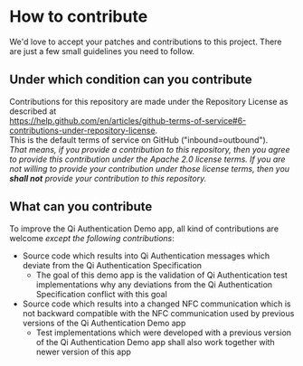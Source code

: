 # How to contribute

We'd love to accept your patches and contributions to this project. There are just a few small guidelines you need to follow.

## Under which condition can you contribute

Contributions for this repository are made under the Repository License as described at <br />
https://help.github.com/en/articles/github-terms-of-service#6-contributions-under-repository-license. <br />
This is the default terms of service on GitHub ("inbound=outbound"). <br />
*That means, if you provide a contribution to this repository, then you agree to provide this contribution under the Apache 2.0 license terms. If you are not willing to provide your contribution under those license terms, then you **shall not** provide your contribution to this repository.*

## What can you contribute

To improve the Qi Authentication Demo app, all kind of contributions are welcome *except the following contributions*:
- Source code which results into Qi Authentication messages which deviate from the Qi Authentication Specification
  - The goal of this demo app is the validation of Qi Authentication test implementations why any deviations from the Qi Authentication Specification conflict with this goal
- Source code which results into a changed NFC communication which is not backward compatible with the NFC communication used by previous versions of the Qi Authentication Demo app
  - Test implementations which were developed with a previous version of the Qi Authentication Demo app shall also work together with newer version of this app

